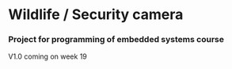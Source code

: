 # Wildlife / Security camera
### Project for programming of embedded systems course
V1.0 coming on week 19
